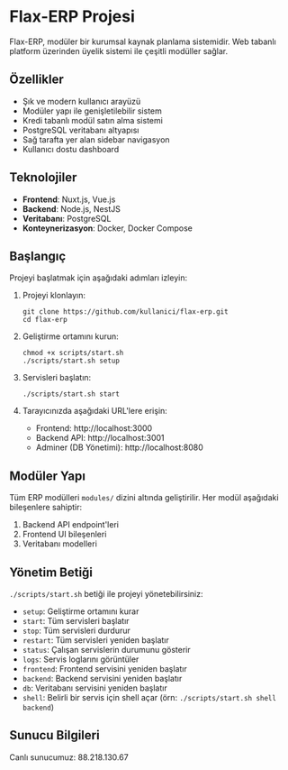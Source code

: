 # Flax-ERP Projesi

Flax-ERP, modüler bir kurumsal kaynak planlama sistemidir. Web tabanlı platform üzerinden üyelik sistemi ile çeşitli modüller sağlar.

## Özellikler

- Şık ve modern kullanıcı arayüzü
- Modüler yapı ile genişletilebilir sistem
- Kredi tabanlı modül satın alma sistemi
- PostgreSQL veritabanı altyapısı
- Sağ tarafta yer alan sidebar navigasyon
- Kullanıcı dostu dashboard

## Teknolojiler

- **Frontend**: Nuxt.js, Vue.js
- **Backend**: Node.js, NestJS
- **Veritabanı**: PostgreSQL
- **Konteynerizasyon**: Docker, Docker Compose

## Başlangıç

Projeyi başlatmak için aşağıdaki adımları izleyin:

1. Projeyi klonlayın:
   ```
   git clone https://github.com/kullanici/flax-erp.git
   cd flax-erp
   ```

2. Geliştirme ortamını kurun:
   ```
   chmod +x scripts/start.sh
   ./scripts/start.sh setup
   ```

3. Servisleri başlatın:
   ```
   ./scripts/start.sh start
   ```

4. Tarayıcınızda aşağıdaki URL'lere erişin:
   - Frontend: http://localhost:3000
   - Backend API: http://localhost:3001
   - Adminer (DB Yönetimi): http://localhost:8080

## Modüler Yapı

Tüm ERP modülleri `modules/` dizini altında geliştirilir. Her modül aşağıdaki bileşenlere sahiptir:

1. Backend API endpoint'leri
2. Frontend UI bileşenleri
3. Veritabanı modelleri

## Yönetim Betiği

`./scripts/start.sh` betiği ile projeyi yönetebilirsiniz:

- `setup`: Geliştirme ortamını kurar
- `start`: Tüm servisleri başlatır
- `stop`: Tüm servisleri durdurur
- `restart`: Tüm servisleri yeniden başlatır
- `status`: Çalışan servislerin durumunu gösterir
- `logs`: Servis loglarını görüntüler
- `frontend`: Frontend servisini yeniden başlatır
- `backend`: Backend servisini yeniden başlatır
- `db`: Veritabanı servisini yeniden başlatır
- `shell`: Belirli bir servis için shell açar (örn: `./scripts/start.sh shell backend`)

## Sunucu Bilgileri

Canlı sunucumuz: 88.218.130.67
